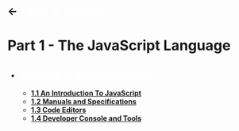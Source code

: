 ## <- <a href="../../README.md" style="color: white">**Table of Contents**</a>

# **Part 1 - The JavaScript Language**

- ## <a href="./chapter-1/README.md" style="color: white">**Chapter 1: An Introduction**</a>
  - <a href="./part-1/chapter-1/1.1-intro-to-javascript.md">**1.1 An Introduction To JavaScript**</a>
  - <a href="./part-1/chapter-1/1.2-manuals-and-specifications.md">**1.2 Manuals and Specifications**
  - <a href="./part-1/chapter-1/1.3-code-editors.md">**1.3 Code Editors**</a>
  - <a href="./part-1/chapter-1/1.4-developer-console.md">**1.4 Developer Console and Tools**</a>
